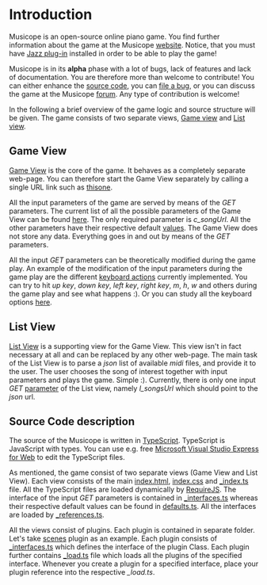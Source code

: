 # Introduction

Musicope is an open-source online piano game. You find further information about the game at the Musicope [website][6]. Notice, that you must have [Jazz plug-in][9] installed in order to be able to play the game! 

Musicope is in its **alpha** phase with a lot of bugs, lack of features and lack of documentation. You are therefore more than welcome to contribute! You can either enhance the [source code][24], you can [file a bug][7], or you can discuss the game at the Musicope [forum][8]. Any type of contribution is welcome!

In the following a brief overview of the game logic and source structure will be given. The game consists of two separate views, [Game view][1] and [List view][2].

## Game View

[Game View][1] is the core of the game. It behaves as a completely separate web-page. You can therefore start the Game View separately by calling a single URL link such as [thisone][4]. 

All the input parameters of the game are served by means of the *GET* parameters. The current list of all the possible parameters of the Game View can be found [here][3]. The only required parameter is *c_songUrl*. All the other parameters have their respective default [values][5]. The Game View does not store any data. Everything goes in and out by means of the *GET* parameters.

All the input *GET* parameters can be theoretically modified during the game play. An example of the modification of the input parameters during the game play are the different [keyboard actions][10] currently implemented. You can try to hit *up key*, *down key*, *left key*, *right key*, *m*, *h*, *w* and others during the game play and see what happens :). Or you can study all the keyboard options [here][10].

## List View

[List View][2] is a supporting view for the Game View. This view isn't in fact necessary at all and can be replaced by any other web-page. The main task of the List View is to parse a *json* list of available *midi* files, and provide it to the user. The user chooses the song of interest together with input parameters and plays the game. Simple :). Currently, there is only one input *GET* [parameter][11] of the List view, namely *l_songsUrl* which should point to the *json* url.

## Source Code description

The source of the Musicope is written in [TypeScript][13]. TypeScript is JavaScript with types. You can use e.g. free [Microsoft Visual Studio Express for Web][14] to edit the TypeScript files.

As mentioned, the game consist of two separate views (Game View and List View). Each view consists of the main [index.html][12], [index.css][17] and [_index.ts][15] file. All the TypeScript files are loaded dynamically by [RequireJS][16]. The interface of the input *GET* parameters is contained in [_interfaces.ts][3] whereas their respective default values can be found in [defaults.ts][5]. All the interfaces are loaded by [ _references.ts][23].

All the views consist of plugins. Each plugin is contained in separate folder. Let's take [scenes][20] plugin as an example. Each plugin consists of [_interfaces.ts][21] which defines the interface of the plugin Class. Each plugin further contains [_load.ts][22] file which loads all the plugins of the specified interface. Whenever you create a plugin for a specified interface, place your plugin reference into the respective *_load.ts*.




[1]: https://github.com/musicope/game/tree/master/src/Musicope/website/game
[2]: https://github.com/musicope/game/tree/master/src/Musicope/website/list
[3]: https://github.com/musicope/game/blob/master/src/Musicope/website/game/_params/_interfaces.ts
[4]: http://piano.musicope.com/game/index.html?c_songUrl=../songs/G%20Major%20Music/0.0%20-%20First%20Pieces/A%20Tisket,%20A%20Tasket.mid&
[5]: https://github.com/musicope/game/blob/master/src/Musicope/website/game/_params/basic/defaults.ts
[6]: http://musicope.com/
[7]: https://github.com/musicope/game/issues
[8]: http://qa.musicope.com/
[9]: http://jazz-soft.net/
[10]: https://github.com/musicope/game/tree/master/src/Musicope/website/game/inputs/keyboard/actions
[11]: https://github.com/musicope/game/tree/master/src/Musicope/website/list/_paramsInterfaces.ts
[12]: https://github.com/musicope/game/tree/master/src/Musicope/website/game/index.html
[13]: http://www.typescriptlang.org/
[14]: http://www.microsoft.com/visualstudio/eng/products/visual-studio-express-for-web
[15]: https://github.com/musicope/game/tree/master/src/Musicope/website/game/_index.ts
[16]: http://requirejs.org/
[17]: https://github.com/musicope/game/tree/master/src/Musicope/website/game/index.css

[20]: https://github.com/musicope/game/tree/master/src/Musicope/website/game/scenes
[21]: https://github.com/musicope/game/tree/master/src/Musicope/website/game/scenes/_interfaces.ts
[22]: https://github.com/musicope/game/tree/master/src/Musicope/website/game/scenes/_load.ts
[23]: https://github.com/musicope/game/tree/master/src/Musicope/website/game/_references.ts
[24]: https://github.com/musicope/game/tree/master/src/Musicope/website
